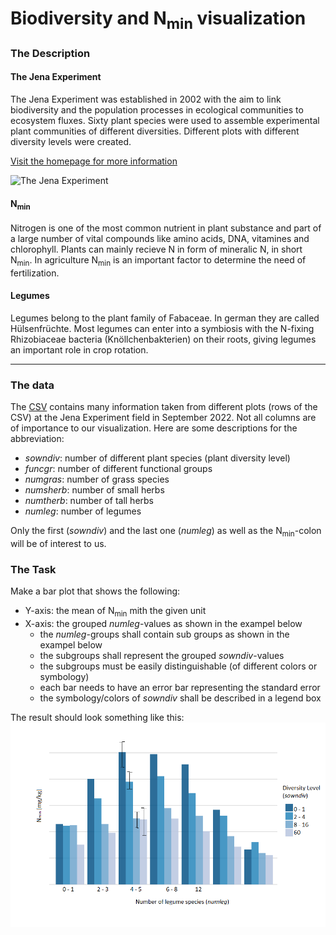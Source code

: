 # Biodiversity and N<sub>min</sub> visualization

### The Description

#### The Jena Experiment
The Jena Experiment was established in 2002 with the aim to link biodiversity and the population processes in ecological communities to ecosystem fluxes. Sixty plant species were used to assemble experimental plant communities of different diversities. Different plots with different diversity levels were created.     

[Visit the homepage for more information](http://the-jena-experiment.de/)

![The Jena Experiment](https://www.ufz.de/export/data/2/91642_Jena_experiment_feld.jpg)

#### N<sub>min</sub>
Nitrogen is one of the most common nutrient in plant substance and part of a large number of vital compounds like amino acids, DNA, vitamines and chlorophyll. Plants can mainly recieve N in form of mineralic N, in short N<sub>min</sub>. In agriculture N<sub>min</sub> is an important factor to determine the need of fertilization.

#### Legumes
Legumes belong to the plant family of Fabaceae. In german they are called Hülsenfrüchte. Most legumes can enter into a symbiosis with the N-fixing Rhizobiaceae bacteria (Knöllchenbakterien) on their roots, giving legumes an important role in crop rotation.

***

### The data
The [CSV](nmin_jena_2022.csv) contains many information taken from different plots (rows of the CSV) at the Jena Experiment field in September 2022. Not all columns are of importance to our visualization. Here are some descriptions for the abbreviation:

* *sowndiv*: number of different plant species (plant diversity level)
* *funcgr*: number of different functional groups
* *numgras*: number of grass species
* *numsherb*: number of small herbs 
* *numtherb*: number of tall herbs
* *numleg*: number of legumes

Only the first (*sowndiv*) and the last one (*numleg*) as well as the N<sub>min</sub>-colon will be of interest to us.

### The Task
Make a bar plot that shows the following:

* Y-axis: the mean of N<sub>min</sub> mith the given unit
* X-axis: the grouped *numleg*-values as shown in the exampel below
  + the *numleg*-groups shall contain sub groups as shown in the exampel below
  + the subgroups shall represent the grouped *sowndiv*-values
  + the subgroups must be easily distinguishable (of different colors or symbology)
  + each bar needs to have an error bar representing the standard error
  + the symbology/colors of *sowndiv* shall be described in a legend box
  
The result should look something like this: 
![](example.png)

